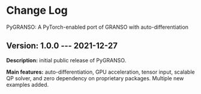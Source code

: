 # Change Log

PyGRANSO: A PyTorch-enabled port of GRANSO with auto-differentiation

## Version: 1.0.0 --- 2021-12-27

**Description:** initial public release of PyGRANSO. 

**Main features:** auto-differentiation, GPU acceleration, tensor input, scalable QP solver, and zero dependency on proprietary packages. Multiple new examples added.